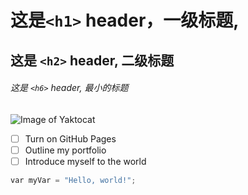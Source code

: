 # 这是`<h1>` header，一级标题,
## 这是 `<h2>` header, 二级标题
###### 这是 `<h6>` header, 最小的标题
![Image of Yaktocat](https://octodex.github.com/images/yaktocat.png)
- [ ] Turn on GitHub Pages
- [ ] Outline my portfolio
- [ ] Introduce myself to the world
``` python
var myVar = "Hello, world!";
```
